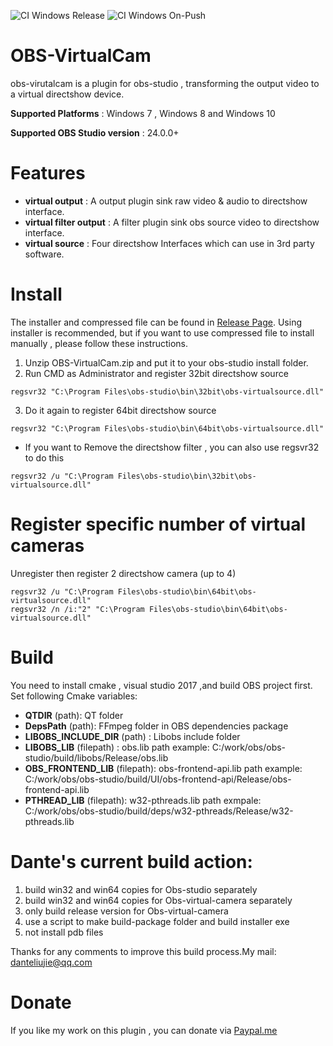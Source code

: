 ![CI Windows Release](https://github.com/Fenrirthviti/obs-virtual-cam/workflows/CI%20Windows%20Release/badge.svg) ![CI Windows On-Push](https://github.com/Fenrirthviti/obs-virtual-cam/workflows/CI%20Windows%20On-Push/badge.svg)

# OBS-VirtualCam
obs-virutalcam is a plugin for obs-studio , transforming the output video to a virtual directshow device.

**Supported Platforms** : Windows 7 , Windows 8 and Windows 10

**Supported OBS Studio version** : 24.0.0+

# Features
* **virtual output** : A output plugin sink raw video & audio to directshow interface.
* **virtual filter output** : A filter plugin sink obs source video to directshow interface.
* **virtual source** : Four directshow Interfaces which can use in 3rd party software.

# Install
The installer and compressed file can be found in [Release Page](https://github.com/Fenrirthviti/obs-virtual-cam/releases). Using installer is recommended, but if you want to use compressed file to install manually , please follow these instructions.

1. Unzip OBS-VirtualCam.zip and put it to your obs-studio install folder.
2. Run CMD as Administrator and register 32bit directshow source
```
regsvr32 "C:\Program Files\obs-studio\bin\32bit\obs-virtualsource.dll"
```
3. Do it again to register 64bit directshow source
```
regsvr32 "C:\Program Files\obs-studio\bin\64bit\obs-virtualsource.dll"
```
- If you want to Remove the directshow filter , you can also use regsvr32 to do this
```
regsvr32 /u "C:\Program Files\obs-studio\bin\32bit\obs-virtualsource.dll"
```

# Register specific number of virtual cameras
Unregister then register 2 directshow camera (up to 4)
```
regsvr32 /u "C:\Program Files\obs-studio\bin\64bit\obs-virtualsource.dll" 
regsvr32 /n /i:"2" "C:\Program Files\obs-studio\bin\64bit\obs-virtualsource.dll"
```


# Build
You need to install cmake , visual studio 2017 ,and build OBS project first. 
Set following Cmake variables:
- **QTDIR** (path): QT folder
- **DepsPath** (path): FFmpeg folder in OBS dependencies package
- **LIBOBS_INCLUDE_DIR** (path) : Libobs  include folder
- **LIBOBS_LIB** (filepath) : obs.lib path
example: C:/work/obs/obs-studio/build/libobs/Release/obs.lib
- **OBS_FRONTEND_LIB** (filepath): obs-frontend-api.lib path
example: C:/work/obs/obs-studio/build/UI/obs-frontend-api/Release/obs-frontend-api.lib
- **PTHREAD_LIB** (filepath): w32-pthreads.lib path
exmpale: C:/work/obs/obs-studio/build/deps/w32-pthreads/Release/w32-pthreads.lib

# Dante's current build action: 
1. build win32 and win64 copies for Obs-studio separately
2. build win32 and win64 copies for Obs-virtual-camera separately
3. only build release version for Obs-virtual-camera
4. use a script to make build-package folder and build installer exe
5. not install pdb files

Thanks for any comments to improve this build process.My mail: danteliujie@qq.com

# Donate
If you like my work on this plugin , you can donate via [Paypal.me](https://www.paypal.me/obsvirtualcam)
